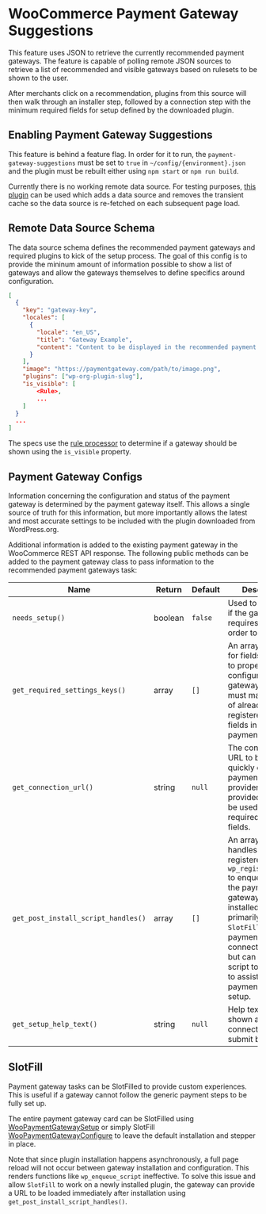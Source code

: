 # WooCommerce Payment Gateway Suggestions

This feature uses JSON to retrieve the currently recommended payment gateways. The feature is capable of polling remote JSON sources to retrieve a list of recommended and visible gateways based on rulesets to be shown to the user.

After merchants click on a recommendation, plugins from this source will then walk through an installer step, followed by a connection step with the minimum required fields for setup defined by the downloaded plugin.

## Enabling Payment Gateway Suggestions

This feature is behind a feature flag. In order for it to run, the `payment-gateway-suggestions` must be set to `true` in `~/config/{environment}.json` and the plugin must be rebuilt either using `npm start` or `npm run build`.

Currently there is no working remote data source. For testing purposes, [this plugin](https://github.com/joshuatf/woocommerce-admin-remote-tester) can be used which adds a data source and removes the transient cache so the data source is re-fetched on each subsequent page load.

## Remote Data Source Schema

The data source schema defines the recommended payment gateways and required plugins to kick of the setup process. The goal of this config is to provide the mininum amount of information possible to show a list of gateways and allow the gateways themselves to define specifics around configuration.

```json
[
  {
    "key": "gateway-key",
    "locales": [
      {
        "locale": "en_US",
        "title": "Gateway Example",
        "content": "Content to be displayed in the recommended payment gateway list."
      }
    ],
    "image": "https://paymentgateway.com/path/to/image.png",
    "plugins": ["wp-org-plugin-slug"],
	"is_visible": [
		<Rule>,
		...
	]
  }
  ...
]
```

The specs use the [rule processor](https://github.com/woocommerce/woocommerce-admin/blob/main/src/RemoteInboxNotifications/README.md#rule) to determine if a gateway should be shown using the `is_visible` property.

## Payment Gateway Configs

Information concerning the configuration and status of the payment gateway is determined by the payment gateway itself. This allows a single source of truth for this information, but more importantly allows the latest and most accurate settings to be included with the plugin downloaded from WordPress.org.

Additional information is added to the existing payment gateway in the WooCommerce REST API response. The following public methods can be added to the payment gateway class to pass information to the recommended payment gateways task:

Name | Return | Default | Description
--- | --- | --- | ---
`needs_setup()` | boolean | `false` | Used to determine if the gateway still requires setup in order to be used.
`get_required_settings_keys()` | array | `[]` | An array of keys for fields required to properly configure the gateway.  The keys must match those of already registered form fields in the payment gateway.
`get_connection_url()` | string | `null` | The connection URL to be used to quickly connect a payment gateway provider. If provided, this will be used in place of required setting fields. 
`get_post_install_script_handles()` | array | `[]` | An array of script handles previously registered with `wp_register_script` to enqueue after the payment gateway has been installed.  This is primarily used to `SlotFill` the payment connection step, but can allow any script to be added to assist in payment gateway setup.
`get_setup_help_text()` | string | `null` | Help text to be shown above the connection step's submit button.

## SlotFill

Payment gateway tasks can be SlotFilled to provide custom experiences. This is useful if a gateway cannot follow the generic payment steps to be fully set up.

The entire payment gateway card can be SlotFilled using [WooPaymentGatewaySetup](https://github.com/woocommerce/woocommerce-admin/tree/main/packages/tasks/src/WooPaymentGatewaySetup) or simply SlotFill [WooPaymentGatewayConfigure](https://github.com/woocommerce/woocommerce-admin/tree/main/packages/tasks/src/WooPaymentGatewayConfigure) to leave the default installation and stepper in place.

Note that since plugin installation happens asynchronously, a full page reload will not occur between gateway installation and configuration.  This renders functions like `wp_enqueue_script` ineffective.  To solve this issue and allow `SlotFill` to work on a newly installed plugin, the gateway can provide a URL to be loaded immediately after installation using `get_post_install_script_handles()`.
